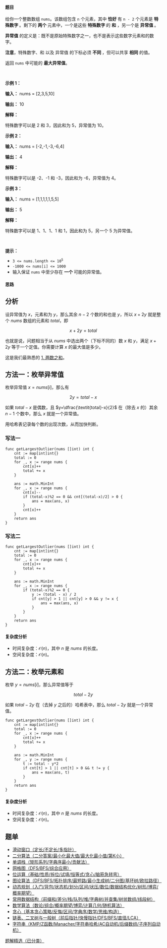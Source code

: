 #### 题目

<p>给你一个整数数组 <code>nums</code>。该数组包含 <code>n</code> 个元素，其中&nbsp;<strong>恰好&nbsp;</strong>有 <code>n - 2</code> 个元素是&nbsp;<strong>特殊数字&nbsp;</strong>。剩下的&nbsp;<strong>两个&nbsp;</strong>元素中，一个是这些&nbsp;<strong>特殊数字&nbsp;</strong>的 <strong>和</strong> ，另一个是&nbsp;<strong>异常值&nbsp;</strong>。</p>

<p><strong>异常值</strong> 的定义是：既不是原始特殊数字之一，也不是表示这些数字元素和的数字。</p>

<p><strong>注意</strong>，特殊数字、和 以及 异常值 的下标必须&nbsp;<strong>不同&nbsp;</strong>，但可以共享&nbsp;<strong>相同</strong> 的值。</p>

<p>返回 <code>nums</code> 中可能的&nbsp;<strong>最大</strong><strong>异常值</strong>。</p>

<p>&nbsp;</p>

<p><strong class="example">示例 1：</strong></p>

<div class="example-block">
<p><strong>输入：</strong> <span class="example-io">nums = [2,3,5,10]</span></p>

<p><strong>输出：</strong> <span class="example-io">10</span></p>

<p><strong>解释：</strong></p>

<p>特殊数字可以是 2 和 3，因此和为 5，异常值为 10。</p>
</div>

<p><strong class="example">示例 2：</strong></p>

<div class="example-block">
<p><strong>输入：</strong> <span class="example-io">nums = [-2,-1,-3,-6,4]</span></p>

<p><strong>输出：</strong> <span class="example-io">4</span></p>

<p><strong>解释：</strong></p>

<p>特殊数字可以是 -2、-1 和 -3，因此和为 -6，异常值为 4。</p>
</div>

<p><strong class="example">示例 3：</strong></p>

<div class="example-block">
<p><strong>输入：</strong> <span class="example-io">nums = [1,1,1,1,1,5,5]</span></p>

<p><strong>输出：</strong> <span class="example-io">5</span></p>

<p><strong>解释：</strong></p>

<p>特殊数字可以是 1、1、1、1 和 1，因此和为 5，另一个 5 为异常值。</p>
</div>

<p>&nbsp;</p>

<p><strong>提示：</strong></p>

<ul>
	<li><code>3 &lt;= nums.length &lt;= 10<sup>5</sup></code></li>
	<li><code>-1000 &lt;= nums[i] &lt;= 1000</code></li>
	<li>输入保证 <code>nums</code> 中至少存在&nbsp;<strong>一个&nbsp;</strong>可能的异常值。</li>
</ul>

#### 思路

## 分析

设异常值为 $x$，元素和为 $y$，那么其余 $n-2$ 个数的和也是 $y$，所以 $x+2y$ 就是整个 $\textit{nums}$ 数组的元素和 $\textit{total}$，即

$$
x+2y = \textit{total}
$$

也就是说，问题相当于从 $\textit{nums}$ 中选出两个（下标不同的）数 $x$ 和 $y$，满足 $x+2y$ 等于一个定值。你需要计算 $x$ 的最大值是多少。

这是我们最熟悉的 [1. 两数之和](https://leetcode.cn/problems/two-sum/)。

## 方法一：枚举异常值

枚举异常值 $x=\textit{nums}[i]$，那么有

$$
2y = \textit{total}-x
$$

如果 $\textit{total}-x$ 是偶数，且 $y=\dfrac{\textit{total}-x}{2}$ 在（除去 $x$ 的）其余 $n-1$ 个数中，那么 $x$ 就是一个异常值。

用哈希表记录每个数的出现次数，从而加快判断。

### 写法一

```
func getLargestOutlier(nums []int) int {
	cnt := map[int]int{}
	total := 0
	for _, x := range nums {
		cnt[x]++
		total += x
	}

	ans := math.MinInt
	for _, x := range nums {
		cnt[x]--
		if (total-x)%2 == 0 && cnt[(total-x)/2] > 0 {
			ans = max(ans, x)
		}
		cnt[x]++
	}
	return ans
}
```

### 写法二

```
func getLargestOutlier(nums []int) int {
	cnt := map[int]int{}
	total := 0
	for _, x := range nums {
		cnt[x]++
		total += x
	}

	ans := math.MinInt
	for _, x := range nums {
		if (total-x)%2 == 0 {
			y := (total - x) / 2
			if cnt[y] > 1 || cnt[y] > 0 && y != x {
				ans = max(ans, x)
			}
		}
	}
	return ans
}
```

#### 复杂度分析

- 时间复杂度：$\mathcal{O}(n)$，其中 $n$ 是 $\textit{nums}$ 的长度。
- 空间复杂度：$\mathcal{O}(n)$。

## 方法二：枚举元素和

枚举 $y=\textit{nums}[i]$，那么异常值等于

$$
\textit{total} - 2y
$$

如果 $\textit{total} - 2y$ 在（去掉 $y$ 之后的）哈希表中，那么 $\textit{total} - 2y$ 就是一个异常值。

```
func getLargestOutlier(nums []int) int {
	cnt := map[int]int{}
	total := 0
	for _, x := range nums {
		cnt[x]++
		total += x
	}

	ans := math.MinInt
	for _, y := range nums {
		t := total - y*2
		if cnt[t] > 1 || cnt[t] > 0 && t != y {
			ans = max(ans, t)
		}
	}
	return ans
}
```

#### 复杂度分析

- 时间复杂度：$\mathcal{O}(n)$，其中 $n$ 是 $\textit{nums}$ 的长度。
- 空间复杂度：$\mathcal{O}(n)$。

## 题单

- [滑动窗口（定长/不定长/多指针）](https://leetcode.cn/circle/discuss/0viNMK/)
- [二分算法（二分答案/最小化最大值/最大化最小值/第K小）](https://leetcode.cn/circle/discuss/SqopEo/)
- [单调栈（矩形系列/字典序最小/贡献法）](https://leetcode.cn/circle/discuss/9oZFK9/)
- [网格图（DFS/BFS/综合应用）](https://leetcode.cn/circle/discuss/YiXPXW/)
- [位运算（基础/性质/拆位/试填/恒等式/贪心/脑筋急转弯）](https://leetcode.cn/circle/discuss/dHn9Vk/)
- [图论算法（DFS/BFS/拓扑排序/最短路/最小生成树/二分图/基环树/欧拉路径）](https://leetcode.cn/circle/discuss/01LUak/)
- [动态规划（入门/背包/状态机/划分/区间/状压/数位/数据结构优化/树形/博弈/概率期望）](https://leetcode.cn/circle/discuss/tXLS3i/)
- [常用数据结构（前缀和/差分/栈/队列/堆/字典树/并查集/树状数组/线段树）](https://leetcode.cn/circle/discuss/mOr1u6/)
- [数学算法（数论/组合/概率期望/博弈/计算几何/随机算法）](https://leetcode.cn/circle/discuss/IYT3ss/)
- [贪心（基本贪心策略/反悔/区间/字典序/数学/思维/构造）](https://leetcode.cn/circle/discuss/g6KTKL/)
- [链表、二叉树与一般树（前后指针/快慢指针/DFS/BFS/直径/LCA）](https://leetcode.cn/circle/discuss/K0n2gO/)
- [字符串（KMP/Z函数/Manacher/字符串哈希/AC自动机/后缀数组/子序列自动机）](https://leetcode.cn/circle/discuss/SJFwQI/)

[题解精选（已分类）](https://github.com/EndlessCheng/codeforces-go/blob/master/leetcode/SOLUTIONS.md)
